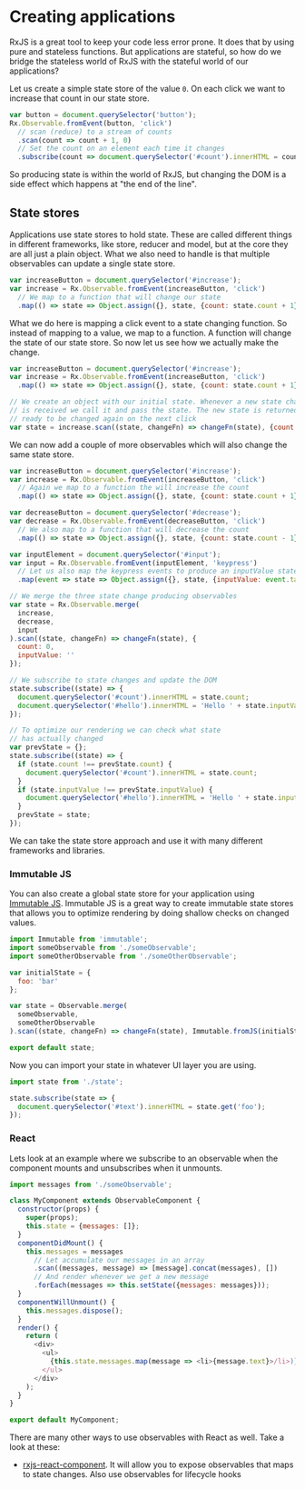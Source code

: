 # Creating applications

RxJS is a great tool to keep your code less error prone. It does that by using pure and stateless functions. But applications are stateful, so how do we bridge the stateless world of RxJS with the stateful world of our applications?

Let us create a simple state store of the value `0`. On each click we want to increase that count in our state store.
```js
var button = document.querySelector('button');
Rx.Observable.fromEvent(button, 'click')
  // scan (reduce) to a stream of counts
  .scan(count => count + 1, 0)
  // Set the count on an element each time it changes
  .subscribe(count => document.querySelector('#count').innerHTML = count);
```
So producing state is within the world of RxJS, but changing the DOM is a side effect which happens at "the end of the line".

## State stores
Applications use state stores to hold state. These are called different things in different frameworks, like store, reducer and model, but at the core they are all just a plain object. What we also need to handle is that multiple observables can update a single state store.

```js
var increaseButton = document.querySelector('#increase');
var increase = Rx.Observable.fromEvent(increaseButton, 'click')
  // We map to a function that will change our state
  .map(() => state => Object.assign({}, state, {count: state.count + 1}));
```

What we do here is mapping a click event to a state changing function. So instead of mapping to a value, we map to a function. A function will change the state of our state store. So now let us see how we actually make the change.

```js
var increaseButton = document.querySelector('#increase');
var increase = Rx.Observable.fromEvent(increaseButton, 'click')
  .map(() => state => Object.assign({}, state, {count: state.count + 1}));

// We create an object with our initial state. Whenever a new state change function
// is received we call it and pass the state. The new state is returned and
// ready to be changed again on the next click
var state = increase.scan((state, changeFn) => changeFn(state), {count: 0});
```

We can now add a couple of more observables which will also change the same state store.

```js
var increaseButton = document.querySelector('#increase');
var increase = Rx.Observable.fromEvent(increaseButton, 'click')
  // Again we map to a function the will increase the count
  .map(() => state => Object.assign({}, state, {count: state.count + 1}));

var decreaseButton = document.querySelector('#decrease');
var decrease = Rx.Observable.fromEvent(decreaseButton, 'click')
  // We also map to a function that will decrease the count
  .map(() => state => Object.assign({}, state, {count: state.count - 1}));

var inputElement = document.querySelector('#input');
var input = Rx.Observable.fromEvent(inputElement, 'keypress')
  // Let us also map the keypress events to produce an inputValue state
  .map(event => state => Object.assign({}, state, {inputValue: event.target.value}));

// We merge the three state change producing observables
var state = Rx.Observable.merge(
  increase,
  decrease,
  input
).scan((state, changeFn) => changeFn(state), {
  count: 0,
  inputValue: ''
});

// We subscribe to state changes and update the DOM
state.subscribe((state) => {
  document.querySelector('#count').innerHTML = state.count;
  document.querySelector('#hello').innerHTML = 'Hello ' + state.inputValue;
});

// To optimize our rendering we can check what state
// has actually changed
var prevState = {};
state.subscribe((state) => {
  if (state.count !== prevState.count) {
    document.querySelector('#count').innerHTML = state.count;  
  }
  if (state.inputValue !== prevState.inputValue) {
    document.querySelector('#hello').innerHTML = 'Hello ' + state.inputValue;
  }
  prevState = state;
});
```

We can take the state store approach and use it with many different frameworks and libraries.

### Immutable JS
You can also create a global state store for your application using [Immutable JS](https://facebook.github.io/immutable-js/). Immutable JS is a great way to create immutable state stores that allows you to optimize rendering by doing shallow checks on changed values.

<!-- skip-example -->
```js
import Immutable from 'immutable';
import someObservable from './someObservable';
import someOtherObservable from './someOtherObservable';

var initialState = {
  foo: 'bar'
};

var state = Observable.merge(
  someObservable,
  someOtherObservable
).scan((state, changeFn) => changeFn(state), Immutable.fromJS(initialState));

export default state;
```

Now you can import your state in whatever UI layer you are using.

<!-- skip-example -->
```js
import state from './state';

state.subscribe(state => {
  document.querySelector('#text').innerHTML = state.get('foo');
});
```

### React
Lets look at an example where we subscribe to an observable when the component mounts and unsubscribes when it unmounts.

<!-- skip-example -->
```js
import messages from './someObservable';

class MyComponent extends ObservableComponent {
  constructor(props) {
    super(props);
    this.state = {messages: []};
  }
  componentDidMount() {
    this.messages = messages
      // Let accumulate our messages in an array
      .scan((messages, message) => [message].concat(messages), [])
      // And render whenever we get a new message
      .forEach(messages => this.setState({messages: messages}));
  }
  componentWillUnmount() {
    this.messages.dispose();
  }
  render() {
    return (
      <div>
        <ul>
          {this.state.messages.map(message => <li>{message.text}>/li>)}
        </ul>
      </div>
    );
  }
}

export default MyComponent;
```

There are many other ways to use observables with React as well. Take a look at these:

- [rxjs-react-component](https://www.npmjs.com/package/rxjs-react-component). It will allow you to expose observables that maps to state changes. Also use observables for lifecycle hooks
